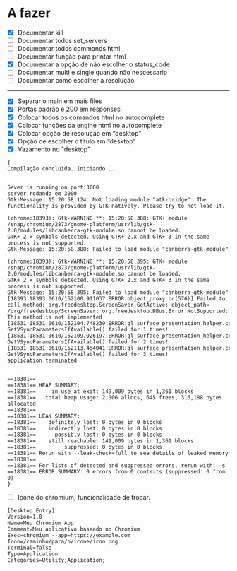 # A fazer

- [x] Documentar kill
- [ ] Documentar todos set_servers
- [ ] Documentar todos commands html
- [ ] Documentar função para printar html
- [x] Documentar a opção de não escolher o status_code
- [ ] Documentar multi e single quando não nescessario
- [ ] Documentar como escolher a resolução

***

- [x] Separar o main em mais files
- [x] Portas padrão é 200 em responses
- [x] Colocar todos os comandos html no autocomplete
- [x] Colocar funções da engine html no autocomplete
- [x] Colocar opção de resolução em “desktop”
- [x] Opção de escolher o título em “desktop”
- [x] Vazamento no "desktop"
```
{
Compilação concluida. Iniciando...


Sever is running on port:3000
server rodando em 3000
Gtk-Message: 15:20:58.124: Not loading module "atk-bridge": The functionality is provided by GTK natively. Please try to not load it.

(chrome:18393): Gtk-WARNING **: 15:20:58.388: GTK+ module /snap/chromium/2873/gnome-platform/usr/lib/gtk-2.0/modules/libcanberra-gtk-module.so cannot be loaded.
GTK+ 2.x symbols detected. Using GTK+ 2.x and GTK+ 3 in the same process is not supported.
Gtk-Message: 15:20:58.388: Failed to load module "canberra-gtk-module"

(chrome:18393): Gtk-WARNING **: 15:20:58.395: GTK+ module /snap/chromium/2873/gnome-platform/usr/lib/gtk-2.0/modules/libcanberra-gtk-module.so cannot be loaded.
GTK+ 2.x symbols detected. Using GTK+ 2.x and GTK+ 3 in the same process is not supported.
Gtk-Message: 15:20:58.395: Failed to load module "canberra-gtk-module"
[18393:18393:0610/152100.911037:ERROR:object_proxy.cc(576)] Failed to call method: org.freedesktop.ScreenSaver.GetActive: object_path= /org/freedesktop/ScreenSaver: org.freedesktop.DBus.Error.NotSupported: This method is not implemented
[18531:18531:0610/152104.748239:ERROR:gl_surface_presentation_helper.cc(260)] GetVSyncParametersIfAvailable() failed for 1 times!
[18531:18531:0610/152109.026197:ERROR:gl_surface_presentation_helper.cc(260)] GetVSyncParametersIfAvailable() failed for 2 times!
[18531:18531:0610/152113.454041:ERROR:gl_surface_presentation_helper.cc(260)] GetVSyncParametersIfAvailable() failed for 3 times!
application terminated


==18381==
==18381== HEAP SUMMARY:
==18381==     in use at exit: 149,009 bytes in 1,361 blocks
==18381==   total heap usage: 2,006 allocs, 645 frees, 316,188 bytes allocated
==18381==
==18381== LEAK SUMMARY:
==18381==    definitely lost: 0 bytes in 0 blocks
==18381==    indirectly lost: 0 bytes in 0 blocks
==18381==      possibly lost: 0 bytes in 0 blocks
==18381==    still reachable: 149,009 bytes in 1,361 blocks
==18381==         suppressed: 0 bytes in 0 blocks
==18381== Rerun with --leak-check=full to see details of leaked memory
==18381==
==18381== For lists of detected and suppressed errors, rerun with: -s
==18381== ERROR SUMMARY: 0 errors from 0 contexts (suppressed: 0 from 0)
}
```
- [ ] Icone do chromium, funcionalidade de trocar.
```
[Desktop Entry]
Version=1.0
Name=Meu Chromium App
Comment=Meu aplicativo baseado no Chromium
Exec=chromium --app=https://example.com
Icon=/caminho/para/o/icone/icon.png
Terminal=false
Type=Application
Categories=Utility;Application;
```
